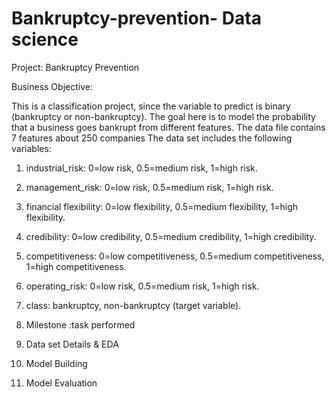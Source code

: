 # Bankruptcy-prevention- Data science
Project: Bankruptcy Prevention


Business Objective:

This is a classification project, since the variable to predict is binary (bankruptcy or non-bankruptcy). The goal here is to model the probability that a business goes bankrupt from different features.
The data file contains 7 features about 250 companies
The data set includes the following variables:
1.	industrial_risk: 0=low risk, 0.5=medium risk, 1=high risk.
2.	management_risk: 0=low risk, 0.5=medium risk, 1=high risk.
3.	financial flexibility: 0=low flexibility, 0.5=medium flexibility, 1=high flexibility.
4.	credibility: 0=low credibility, 0.5=medium credibility, 1=high credibility.
5.	competitiveness: 0=low competitiveness, 0.5=medium competitiveness, 1=high competitiveness.
6.	operating_risk: 0=low risk, 0.5=medium risk, 1=high risk.
7.	class: bankruptcy, non-bankruptcy (target variable).

8.	Milestone :task performed
   
1. Data set Details & EDA		
2. Model Building	
3. Model Evaluation	


   


